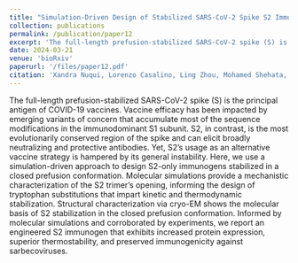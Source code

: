 ```yaml
---
title: "Simulation-Driven Design of Stabilized SARS-CoV-2 Spike S2 Immunogens"
collection: publications
permalink: /publication/paper12 
excerpt: 'The full-length prefusion-stabilized SARS-CoV-2 spike (S) is the principal antigen of COVID-19 vaccines. Vaccine efficacy has been impacted by emerging variants of concern that accumulate most of the sequence modifications in the immunodominant S1 subunit. S2, in contrast, is the most evolutionarily conserved region of the spike and can elicit broadly neutralizing and protective antibodies. Yet, S2’s usage as an alternative vaccine strategy is hampered by its general instability. Here, we use a simulation-driven approach to design S2-only immunogens stabilized in a closed prefusion conformation. Molecular simulations provide a mechanistic characterization of the S2 trimer’s opening, informing the design of tryptophan substitutions that impart kinetic and thermodynamic stabilization. Structural characterization via cryo-EM shows the molecular basis of S2 stabilization in the closed prefusion conformation. Informed by molecular simulations and corroborated by experiments, we report an engineered S2 immunogen that exhibits increased protein expression, superior thermostability, and preserved immunogenicity against sarbecoviruses.'
date: 2024-03-21
venue: 'bioRxiv'
paperurl: '/files/paper12.pdf'
citation: 'Xandra Nuqui, Lorenzo Casalino, Ling Zhou, Mohamed Shehata, Albert Wang, Alexandra L. Tse, Anupam Ojha, Fiona L. Kearns, Mia A. Rosenfeld, Emily Happy Miller, Cory M. Acreman, Surl-Hee Ahn, Kartik Chandran, Jason S. McLellan, Rommie E Amaro. "Simulation-Driven Design of Stabilized SARS-CoV-2 Spike S2 Immunogens." bioRxiv (2023): 2023-10.'
---
```


The full-length prefusion-stabilized SARS-CoV-2 spike (S) is the principal antigen of COVID-19 vaccines. Vaccine efficacy has been impacted by emerging variants of concern that accumulate most of the sequence modifications in the immunodominant S1 subunit. S2, in contrast, is the most evolutionarily conserved region of the spike and can elicit broadly neutralizing and protective antibodies. Yet, S2’s usage as an alternative vaccine strategy is hampered by its general instability. Here, we use a simulation-driven approach to design S2-only immunogens stabilized in a closed prefusion conformation. Molecular simulations provide a mechanistic characterization of the S2 trimer’s opening, informing the design of tryptophan substitutions that impart kinetic and thermodynamic stabilization. Structural characterization via cryo-EM shows the molecular basis of S2 stabilization in the closed prefusion conformation. Informed by molecular simulations and corroborated by experiments, we report an engineered S2 immunogen that exhibits increased protein expression, superior thermostability, and preserved immunogenicity against sarbecoviruses.

